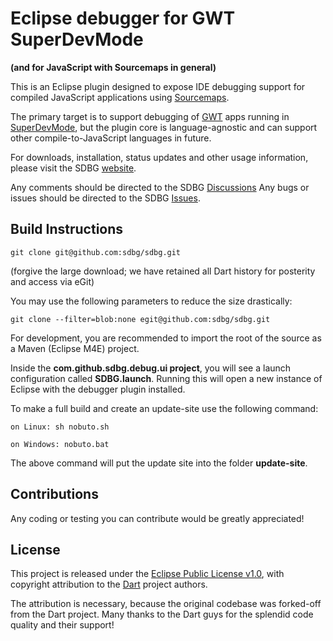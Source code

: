 # Eclipse debugger for GWT SuperDevMode

**(and for JavaScript with Sourcemaps in general)**
 
This is an Eclipse plugin designed to expose IDE debugging support for compiled JavaScript applications using [Sourcemaps](http://www.html5rocks.com/en/tutorials/developertools/sourcemaps/).

The primary target is to support debugging of [GWT](http://gwtproject.org) apps running in [SuperDevMode](http://www.gwtproject.org/articles/superdevmode.html), but the plugin core is language-agnostic and can support other compile-to-JavaScript languages in future.
 
For downloads, installation, status updates and other usage information, please visit the SDBG [website](http://sdbg.github.io).   

Any comments should be directed to the SDBG [Discussions](https://github.com/sdbg/sdbg/discussions)
Any bugs or issues should be directed to the SDBG [Issues](https://github.com/sdbg/sdbg/issues).


## Build Instructions

```
git clone git@github.com:sdbg/sdbg.git
```

(forgive the large download; we have retained all Dart history for posterity and access via eGit)

You may use the following parameters to reduce the size drastically:
```
git clone --filter=blob:none egit@github.com:sdbg/sdbg.git
```

For development, you are recommended to import the root of the source as a Maven (Eclipse M4E) project.

Inside the **com.github.sdbg.debug.ui project**, you will see a launch configuration called **SDBG.launch**.
Running this will open a new instance of Eclipse with the debugger plugin installed.

To make a full build and create an update-site use the following command:

```
on Linux: sh nobuto.sh
```

```
on Windows: nobuto.bat
```

The above command will put the update site into the folder **update-site**.

## Contributions

Any coding or testing you can contribute would be greatly appreciated!

## License

This project is released under the [Eclipse Public License v1.0](http://www.eclipse.org/legal/epl-v10.html), with copyright attribution to the [Dart](http://dartlang.org) project authors.

The attribution is necessary, because the original codebase was forked-off from the Dart project. Many thanks to the Dart guys for the splendid code quality and their support!
